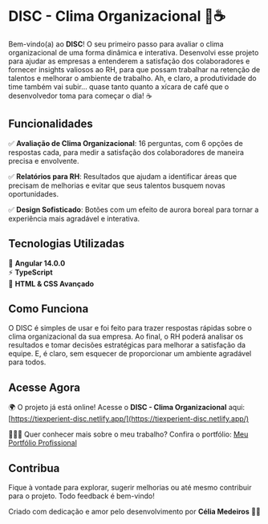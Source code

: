 # DISC - Clima Organizacional 🌟☕️

Bem-vindo(a) ao **DISC**! O seu primeiro passo para avaliar o clima organizacional de uma forma dinâmica e interativa. Desenvolvi esse projeto para ajudar as empresas a entenderem a satisfação dos colaboradores e fornecer insights valiosos ao RH, para que possam trabalhar na retenção de talentos e melhorar o ambiente de trabalho. Ah, e claro, a produtividade do time também vai subir… quase tanto quanto a xícara de café que o desenvolvedor toma para começar o dia! ☕️
<br>

## Funcionalidades

✅ **Avaliação de Clima Organizacional**: 16 perguntas, com 6 opções de respostas cada, para medir a satisfação dos colaboradores de maneira precisa e envolvente.

✅ **Relatórios para RH**: Resultados que ajudam a identificar áreas que precisam de melhorias e evitar que seus talentos busquem novas oportunidades.

✅ **Design Sofisticado**: Botões com um efeito de aurora boreal para tornar a experiência mais agradável e interativa.
<br>

## Tecnologias Utilizadas

🚀 **Angular 14.0.0**  
⚡ **TypeScript**  
🎨 **HTML & CSS Avançado** 
<br> 

## Como Funciona

O DISC é simples de usar e foi feito para trazer respostas rápidas sobre o clima organizacional da sua empresa. Ao final, o RH poderá analisar os resultados e tomar decisões estratégicas para melhorar a satisfação da equipe. E, é claro, sem esquecer de proporcionar um ambiente agradável para todos.

## Acesse Agora

🌍 O projeto já está online! Acesse o **DISC - Clima Organizacional** aqui: [https://tiexperient-disc.netlify.app/](https://tiexperient-disc.netlify.app/)

👩🏼‍💻 Quer conhecer mais sobre o meu trabalho? Confira o portfólio: [Meu Portfólio Profissional](https://ti-experient.netlify.app/)

## Contribua

Fique à vontade para explorar, sugerir melhorias ou até mesmo contribuir para o projeto. Todo feedback é bem-vindo!

Criado com dedicação e amor pelo desenvolvimento por **Célia Medeiros** 💛🚀
